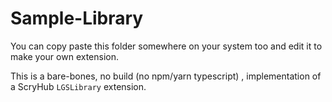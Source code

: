 # Sample-Library


You can copy paste this folder somewhere on your system too and edit it to make your own extension.

This is a bare-bones, no build (no npm/yarn typescript) , implementation of a ScryHub `LGSLibrary` extension.